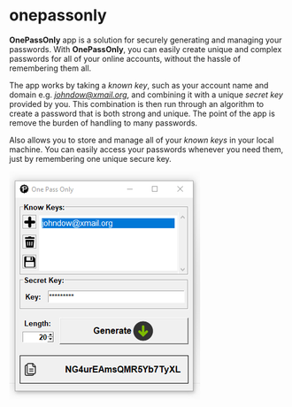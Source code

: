 # onepassonly

**OnePassOnly** app is a solution for securely generating and managing your passwords. 
With **OnePassOnly**, you can easily create unique and complex passwords for all of your online accounts, without the hassle of remembering them all.

The app works by taking a <i>known key</i>, such as your account name and domain e.g. <i>johndow@xmail.org</i>, and combining it with a unique <i>secret key</i> provided by you. 
This combination is then run through an algorithm to create a password that is both strong and unique. The point of the app is remove the burden of handling to many passwords.

Also allows you to store and manage all of your <i>known keys</i> in your local machine. 
You can easily access your passwords whenever you need them, just by remembering one unique secure key.

![](screens/screen1.jpg)
